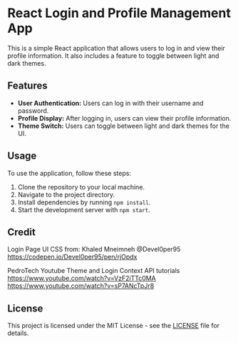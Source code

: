 # React Login and Profile Management App

This is a simple React application that allows users to log in and view their profile information. It also includes a feature to toggle between light and dark themes.

## Features

- **User Authentication:** Users can log in with their username and password.
- **Profile Display:** After logging in, users can view their profile information.
- **Theme Switch:** Users can toggle between light and dark themes for the UI.

## Usage

To use the application, follow these steps:

1. Clone the repository to your local machine.
2. Navigate to the project directory.
3. Install dependencies by running `npm install`.
4. Start the development server with `npm start`.

## Credit

Login Page UI CSS from:
Khaled Mneimneh
@Devel0per95
https://codepen.io/Devel0per95/pen/rjOpdx

PedroTech Youtube
Theme and Login Context API tutorials
https://www.youtube.com/watch?v=VzF2iTTc0MA
<br>
https://www.youtube.com/watch?v=sP7ANcTpJr8

## License

This project is licensed under the MIT License - see the [LICENSE](LICENSE) file for details.
